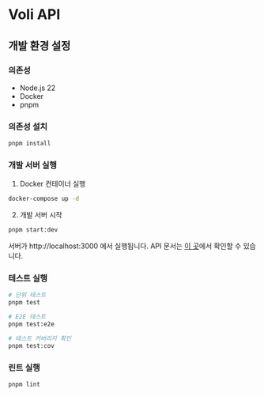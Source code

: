 # Voli API

## 개발 환경 설정

### 의존성
- Node.js 22
- Docker
- pnpm

### 의존성 설치
```bash
pnpm install
```

### 개발 서버 실행

1. Docker 컨테이너 실행
```bash
docker-compose up -d
```

2. 개발 서버 시작
```bash
pnpm start:dev
```

서버가 http://localhost:3000 에서 실행됩니다.
API 문서는 [이 곳](http://127.0.0.1:3000/docs)에서 확인할 수 있습니다.

### 테스트 실행
```bash
# 단위 테스트
pnpm test

# E2E 테스트
pnpm test:e2e

# 테스트 커버리지 확인
pnpm test:cov
```

### 린트 실행
```bash
pnpm lint
``` 